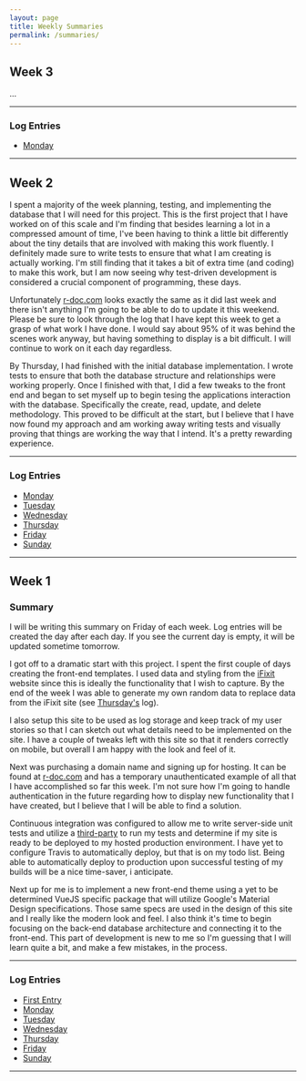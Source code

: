 ```yaml
---
layout: page
title: Weekly Summaries
permalink: /summaries/
---
```


## Week 3

...

---

### Log Entries

- [Monday](/r-doc/2017/05/monday-may-22)

---

## Week 2

I spent a majority of the week planning, testing, and implementing the database that I will need for this project. This is the first project that I have worked on of this scale and I'm finding that besides learning a lot in a compressed amount of time, I've been having to think a little bit differently about the tiny details that are involved with making this work fluently. I definitely made sure to write tests to ensure that what I am creating is actually working. I'm still finding that it takes a bit of extra time (and coding) to make this work, but I am now seeing why test-driven development is considered a crucial component of programming, these days.

Unfortunately [r-doc.com](https://www.r-doc.com) looks exactly the same as it did last week and there isn't anything I'm going to be able to do to update it this weekend. Please be sure to look through the log that I have kept this week to get a grasp of what work I have done. I would say about 95% of it was behind the scenes work anyway, but having something to display is a bit difficult. I will continue to work on it each day regardless.

By Thursday, I had finished with the initial database implementation. I wrote tests to ensure that both the database structure and relationships were working properly. Once I finished with that, I did a few tweaks to the front end and began to set myself up to begin tesing the applications interaction with the database. Specifically the create, read, update, and delete methodology. This proved to be difficult at the start, but I believe that I have now found my approach and am working away writing tests and visually proving that things are working the way that I intend. It's a pretty rewarding experience.

---

### Log Entries

- [Monday](/r-doc/2017/05/monday-may-15)
- [Tuesday](/r-doc/2017/05/tuesday-may-16)
- [Wednesday](/r-doc/2017/05/wednesday-may-17)
- [Thursday](/r-doc/2017/05/thursday-may-18)
- [Friday](/r-doc/2017/05/friday-may-19)
- [Sunday](/r-doc/2017/05/sunday-may-21)

---

## Week 1

### Summary

I will be writing this summary on Friday of each week. Log entries will be created the day after each day. If you see the current day is empty, it will be updated sometime tomorrow.

I got off to a dramatic start with this project. I spent the first couple of days creating the front-end templates. I used data and styling from the [iFixit](https://ifixit.com) website since this is ideally the functionality that I wish to capture. By the end of the week I was able to generate my own random data to replace data from the iFixit site (see [Thursday's](/r-doc/2017/05/thursday-may-11) log).

I also setup this site to be used as log storage and keep track of my user stories so that I can sketch out what details need to be implemented on the site. I have a couple of tweaks left with this site so that it renders correctly on mobile, but overall I am happy with the look and feel of it.

Next was purchasing a domain name and signing up for hosting. It can be found at [r-doc.com](https://www.r-doc.com) and has a temporary unauthenticated example of all that I have accomplished so far this week. I'm not sure how I'm going to handle authentication in the future regarding how to display new functionality that I have created, but I believe that I will be able to find a solution.

Continuous integration was configured to allow me to write server-side unit tests and utilize a [third-party](https://travis-ci.org) to run my tests and determine if my site is ready to be deployed to my hosted production environment. I have yet to configure Travis to automatically deploy, but that is on my todo list. Being able to automatically deploy to production upon successful testing of my builds will be a nice time-saver, i anticipate.

Next up for me is to implement a new front-end theme using a yet to be determined VueJS specific package that will utilize Google's Material Design specifications. Those same specs are used in the design of this site and I really like the modern look and feel. I also think it's time to begin focusing on the back-end database architecture and connecting it to the front-end. This part of development is new to me so I'm guessing that I will learn quite a bit, and make a few mistakes, in the process.

---

### Log Entries

- [First Entry](/r-doc/2017/05/first-entry)
- [Monday](/r-doc/2017/05/monday-may-8)
- [Tuesday](/r-doc/2017/05/tuesday-may-9)
- [Wednesday](/r-doc/2017/05/wednesday-may-10)
- [Thursday](/r-doc/2017/05/thursday-may-11)
- [Friday](/r-doc/2017/05/friday-may-12)
- [Sunday](/r-doc/2017/05/sunday-may-14)

---